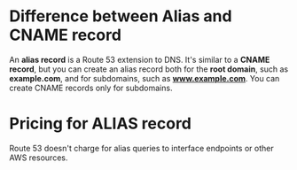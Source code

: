 
# Difference between Alias and CNAME record

An **alias record** is a Route 53 extension to DNS. It's similar to a **CNAME record**, but you can create an alias record both for the **root domain**, such as **example.com**, and for subdomains, such as **www.example.com**. You can create CNAME records only for subdomains.

# Pricing for ALIAS record

Route 53 doesn't charge for alias queries to interface endpoints or other AWS resources.